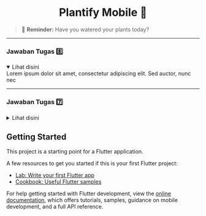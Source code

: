 # <center>Plantify Mobile :deciduous_tree:</center>

> :sunflower: **Reminder:** Have you watered your plants today?

---

### Jawaban Tugas :eight:

<details open>
    <summary>Lihat disini</summary>
    Lorem ipsum dolor sit amet, consectetur adipiscing elit. Sed auctor, nunc nec

</details>

---

### Jawaban Tugas :seven:

<details>
    <summary>Lihat disini</summary>

##### 1. Jelaskan apa yang dimaksud dengan stateless widget dan stateful widget, dan jelaskan perbedaan dari keduanya.

- Stateless widget adalah widget yang tidak memiliki state, artinya widget ini tidak dapat diubah setelah diinisialisasi. Stateless widget hanya memiliki satu method yaitu `build()` yang digunakan untuk mengembalikan widget yang akan ditampilkan. Stateless widget biasanya digunakan untuk menampilkan widget yang tidak akan berubah, seperti text, icon, dan lain-lain.
- Stateful widget adalah widget yang memiliki state, artinya widget ini dapat diubah setelah diinisialisasi. Stateful widget memiliki dua method yaitu `createState()` dan `build()`. Method `createState()` digunakan untuk membuat state yang akan digunakan oleh widget, sedangkan method `build()` digunakan untuk mengembalikan widget yang akan ditampilkan. Stateful widget biasanya digunakan untuk menampilkan widget yang akan berubah, seperti form, list, dan lain-lain.

Perbedaan dari keduanya adalah stateless widget tidak memiliki state, sedangkan stateful widget memiliki state.

##### 2. Sebutkan widget apa saja yang kamu gunakan pada proyek ini dan jelaskan fungsinya.

1. MaterialApp: Digunakan untuk membuat aplikasi Flutter.
2. ThemeData: Digunakan untuk mengatur tema aplikasi Flutter.
3. ColorScheme: Digunakan untuk mengatur skema warna aplikasi Flutter.
4. StatelessWidget: Digunakan untuk membuat widget yang tidak memiliki state.
5. Scaffold: Digunakan untuk membuat layout dasar aplikasi Flutter.
6. AppBar: Digunakan untuk membuat AppBar pada aplikasi Flutter.
7. Text: Digunakan untuk menampilkan teks pada aplikasi Flutter.
8. Padding: Digunakan untuk menambahkan padding pada widget.
9. Column: Digunakan untuk menampilkan widget secara vertikal.
10. Row: Digunakan untuk menampilkan widget secara horizontal.
11. Expanded: Digunakan untuk mengatur ukuran widget secara fleksibel.
12. SizedBox: Digunakan untuk menambahkan box kosong pada widget.
13. GridView: Digunakan untuk menampilkan widget dalam bentuk grid.
14. Card: Digunakan untuk membuat kartu pada aplikasi Flutter.
15. Container: Digunakan untuk membuat kotak pada aplikasi Flutter.
16. Material: Digunakan untuk membuat material design pada aplikasi Flutter.
17. InkWell: Digunakan untuk menambahkan efek inkwell pada widget.
18. SnackBar: Digunakan untuk menampilkan snackbar pada aplikasi Flutter.
19. Icon: Digunakan untuk menampilkan icon pada aplikasi Flutter.
20. Widget Custom: Digunakan untuk membuat widget custom pada aplikasi Flutter.

##### 3. Apa fungsi dari `setState()`? Jelaskan variabel apa saja yang dapat terdampak dengan fungsi tersebut.

Fungsi dari `setState()` adalah untuk memberitahukan Flutter bahwa state dari widget telah berubah dan perlu diperbarui. Dengan menggunakan `setState()`, Flutter akan memanggil method `build()` kembali untuk mengembalikan widget yang akan ditampilkan. Variabel yang dapat terdampak dengan fungsi `setState()` adalah variabel yang digunakan dalam widget yang diubah nilainya.

##### 4. Jelaskan perbedaan antara `const` dengan `final`.

Perbedaan antara `const` dengan `final` adalah:

- `const` digunakan untuk membuat variabel yang memiliki nilai tetap sejak waktu kompilasi, artinya nilai variabel tersebut harus diketahui sebelum aplikasi dijalankan. Variabel yang dideklarasikan dengan `const` akan menjadi konstanta dan tidak dapat diubah nilainya. `const` tidak dapat digunakan untuk menyimpan objek yang mutable seperti List dan Map.
- `final` digunakan untuk membuat variabel yang memiliki nilai tetap sejak waktu runtime, artinya nilai variabel tersebut dapat diinisialisasi saat aplikasi dijalankan. Variabel yang dideklarasikan dengan `final` tidak dapat diubah nilainya, tetapi hanya dapat diinisialisasi sekali pada waktu runtime. `final` dapat digunakan untuk menyimpan objek yang mutable seperti List dan Map.

##### 5. Jelaskan bagaimana cara kamu mengimplementasikan checklist-checklist di atas.

- [x] Membuat tiga tombol sederhana dengan ikon dan teks untuk melihat daftar produk, menambah produk, dan logout

  Dimulai dengan mempersiapkan class `ItemHomepage` yang berfungsi untuk menyimpan data dari tombol yang akan dibuat:

  ```dart
  class ItemHomepage {
      final String name;
      final IconData icon;
      final Color color;

      ItemHomepage(this.name, this.icon, {this.color = Colors.blue});
  }
  ```

  Kemudian membuat list dari item (button) yang akan ditampilkan di `MyHomepage`:

  ```dart
  final List<ItemHomepage> items = [
      ItemHomepage("Lihat Daftar Produk", Icons.list, color: Colors.green),
      ItemHomepage("Tambah Produk", Icons.add, color: Colors.orange),
      ItemHomepage("Logout", Icons.logout, color: Colors.red),
  ];
  ```

  Untuk menampilkan buttonnya, dibuat sebuah custom widget bernama `ItemCard`:

  ```dart
  class ItemCard extends StatelessWidget {
      final ItemHomepage item;
      const ItemCard(this.item, {super.key});

  @override
  Widget build(BuildContext context) {
      return Material(
        // Menentukan warna latar belakang dari tema aplikasi.
        color: item.color,
        // Membuat sudut kartu melengkung.
        borderRadius: BorderRadius.circular(12),

        child: InkWell(
          // Aksi ketika kartu ditekan.
          onTap: () {
            // Menampilkan pesan SnackBar saat kartu ditekan.
            ScaffoldMessenger.of(context)
              ..hideCurrentSnackBar()
              ..showSnackBar(SnackBar(
                  content: Text("Kamu telah menekan tombol ${item.name}")));
          },
          // Container untuk menyimpan Icon dan Text
          child: Container(
            padding: const EdgeInsets.all(8),
            child: Center(
              child: Column(
                // Menyusun ikon dan teks di tengah kartu.
                mainAxisAlignment: MainAxisAlignment.center,
                children: [
                  Icon(
                    item.icon,
                    color: Colors.white,
                    size: 30.0,
                  ),
                  const Padding(padding: EdgeInsets.all(3)),
                  Text(
                    item.name,
                    textAlign: TextAlign.center,
                    style: const TextStyle(color: Colors.white),
                  ),
                ],
              ),
            ),
          ),
        ),
      );
    }
  }
  ```

- [x] Mengimplementasikan warna-warna yang berbeda untuk setiap tombol

  Pada class `ItemHomepage`, menambahkan parameter `color` yang digunakan untuk menentukan warna dari tombol:

  ```dart
  class ItemHomepage {
      final String name;
      final IconData icon;
      final Color color;

      ItemHomepage(this.name, this.icon, {this.color = Colors.blue});
  }
  ```

  Kemudian menentukan warna dari tombol pada list `items`:

  ```dart
  final List<ItemHomepage> items = [
      ItemHomepage("Lihat Daftar Produk", Icons.list, color: Colors.orange),
      ItemHomepage("Tambah Produk", Icons.add, color: Colors.green),
      ItemHomepage("Logout", Icons.logout, color: Colors.red),
  ];
  ```

  Dan menampilkan warna dari tombol pada widget `ItemCard`:

  ```dart
  // Di dalam custom widget button
  Material(
      color: item.color,
      ...
  ),
  ```

- [x] Memunculkan Snackbar dengan tulisan "Kamu telah menekan tombol {nama tombol}" ketika ketiga tombol ditekan

  Pada custom widget button ditambahkan aksi onTap yang menampilkan pesan Snackbar:

  ```dart
  onTap: () {
        // Menampilkan pesan SnackBar saat kartu ditekan.
        ScaffoldMessenger.of(context)
          ..hideCurrentSnackBar()
          ..showSnackBar(SnackBar(
              content: Text("Kamu telah menekan tombol ${item.name}")));
  },
  ```

</details>

## Getting Started

This project is a starting point for a Flutter application.

A few resources to get you started if this is your first Flutter project:

- [Lab: Write your first Flutter app](https://docs.flutter.dev/get-started/codelab)
- [Cookbook: Useful Flutter samples](https://docs.flutter.dev/cookbook)

For help getting started with Flutter development, view the
[online documentation](https://docs.flutter.dev/), which offers tutorials,
samples, guidance on mobile development, and a full API reference.
